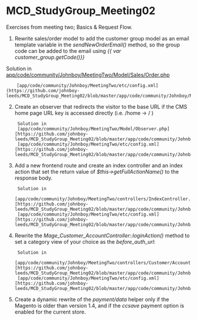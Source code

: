 MCD_StudyGroup_Meeting02
========================

Exercises from meeting two; Basics &amp; Request Flow.

1. Rewrite sales/order model to add the customer group model as an email template variable in the *sendNewOrderEmail()* method, so the group code can be added to the email using *{{ var customer_group.getCode()}}*

Solution in 
[app/code/community/Johnboy/MeetingTwo/Model/Sales/Order.php](https://github.com/johnboy-leeds/MCD_StudyGroup_Meeting02/blob/master/app/code/community/Johnboy/MeetingTwo/Model/Sales/Order.php)

        [app/code/community/Johnboy/MeetingTwo/etc/config.xml](https://github.com/johnboy-leeds/MCD_StudyGroup_Meeting02/blob/master/app/code/community/Johnboy/MeetingTwo/etc/config.xml)

2. Create an observer that redirects the visitor to the base URL if the CMS home page URL key is accessed directly (i.e. /home -> / )

        Solution in 
        [app/code/community/Johnboy/MeetingTwo/Model/Observer.php][https://github.com/johnboy-leeds/MCD_StudyGroup_Meeting02/blob/master/app/code/community/Johnboy/MeetingTwo/Model/Observer.php]
        [app/code/community/Johnboy/MeetingTwo/etc/config.xml][https://github.com/johnboy-leeds/MCD_StudyGroup_Meeting02/blob/master/app/code/community/Johnboy/MeetingTwo/etc/config.xml]

3. Add a new frontend route and create an index controller and an index action that set the return value of *$this->getFullActionName()* to the response body.

        Solution in 
        [app/code/community/Johnboy/MeetingTwo/controllers/IndexController.php][https://github.com/johnboy-leeds/MCD_StudyGroup_Meeting02/blob/master/app/code/community/Johnboy/MeetingTwo/controllers/IndexController.php]
        [app/code/community/Johnboy/MeetingTwo/etc/config.xml][https://github.com/johnboy-leeds/MCD_StudyGroup_Meeting02/blob/master/app/code/community/Johnboy/MeetingTwo/etc/config.xml]

4. Rewrite the *Mage_Customer_AccountController::loginAction()* method to set a category view of your choice as the *before_auth_url*:

        Solution in 
        [app/code/community/Johnboy/MeetingTwo/controllers/Customer/AccountController.php][https://github.com/johnboy-leeds/MCD_StudyGroup_Meeting02/blob/master/app/code/community/Johnboy/MeetingTwo/controllers/Customer/AccountController.php]
        [app/code/community/Johnboy/MeetingTwo/etc/config.xml][https://github.com/johnboy-leeds/MCD_StudyGroup_Meeting02/blob/master/app/code/community/Johnboy/MeetingTwo/etc/config.xml]

5. Create a dynamic rewrite of the *payment/data* helper only if the Magento is older than version 1.4, and if the *ccsave* payment option is enabled for the current store.